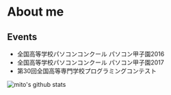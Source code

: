 # About me

## Events
- 全国高等学校パソコンコンクール パソコン甲子園2016
- 全国高等学校パソコンコンクール パソコン甲子園2017
- 第30回全国高等専門学校プログラミングコンテスト

![mito's github stats](https://github-readme-stats.vercel.app/api?username=mitohato&count_private=true&theme=radical)

